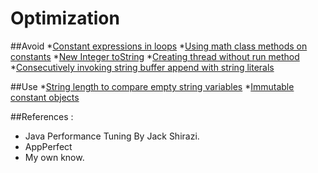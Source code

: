 Optimization
============

##Avoid
*[Constant expressions in loops](https://github.com/vicboma1/optimization/blob/master/avoid/ConstantExpressionsInLoops.md)
*[Using math class methods on constants](https://github.com/vicboma1/optimization/blob/master/avoid/UsingMathClassMethodsOnConstants.md)
*[New Integer toString](https://github.com/vicboma1/optimization/blob/master/avoid/NewIntegerToString.md)
*[Creating thread without run method](https://github.com/vicboma1/optimization/blob/master/avoid/CreatingThreadWithoutRunMethod.md)
*[Consecutively invoking string buffer append with string literals](https://github.com/vicboma1/optimization/blob/master/avoid/ConsecutivelyInvokingStringBufferAappendWithStringLiterals.md)

##Use
*[String length to compare empty string variables](https://github.com/vicboma1/optimization/blob/master/use/StringLengthToCompareEmptyStringVariables.md)
*[Immutable constant objects](https://github.com/vicboma1/optimization/blob/master/use/ImmutableConstantObjects.md)


##References : 
* Java Performance Tuning By Jack Shirazi.
* AppPerfect 
* My own know.
